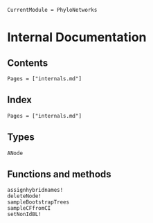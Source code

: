 ```@meta
CurrentModule = PhyloNetworks
```

# Internal Documentation

## Contents

```@contents
Pages = ["internals.md"]
```

## Index

```@index
Pages = ["internals.md"]
```

## Types

```@docs
ANode
```

## Functions and methods

```@docs
assignhybridnames!
deleteNode!
sampleBootstrapTrees
sampleCFfromCI
setNonIdBL!
```
